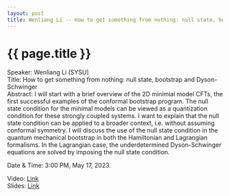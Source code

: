 ```yaml
---
layout: post
title: Wenliang Li -- How to get something from nothing: null state, bootstrap and Dyson-Schwinger
---
```


{{ page.title }}
================

Speaker: Wenliang Li (SYSU)  
Title:  How to get something from nothing: null state, bootstrap and Dyson-Schwinger  
Abstract: I will start with a brief overview of the 2D minimial model CFTs, the first successful examples of the conformal bootstrap program. The null state condition for the minimal models can be viewed as a quantization condition for these strongly coupled systems. I want to explain that the null state condition can be applied to a broader context, i.e. without assuming conformal symmetry. I will discuss the use of the null state condition in the quantum mechanical bootstrap in both the Hamiltonian and Lagrangian formalisms. In the Lagrangian case, the underdetermined Dyson-Schwinger equations are solved by imposing the null state condition.      

Date & Time: 3:00 PM, May 17, 2023.  

Video: [Link](https://www.bilibili.com/video/BV12m4y1b7FK/?share_source=copy_web&vd_source=2923cd18e23f9cfd0265ae363e788c67)  
Slides: [Link]( )